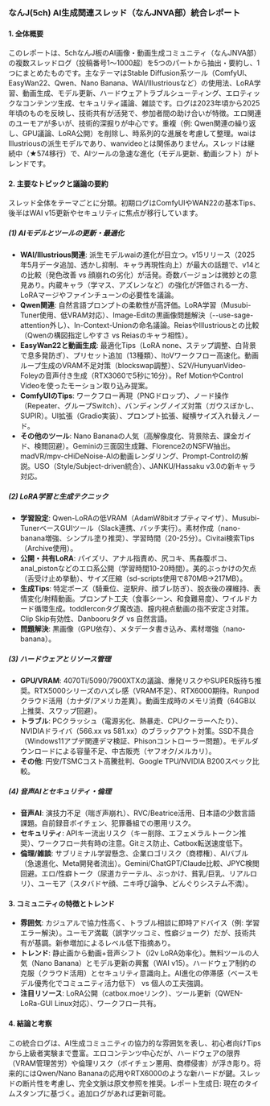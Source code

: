 ### なんJ(5ch) AI生成関連スレッド（なんJNVA部）統合レポート

#### 1. 全体概要
このレポートは、5chなんJ板のAI画像・動画生成コミュニティ（なんJNVA部）の複数スレッドログ（投稿番号1〜1000超）を5つのパートから抽出・要約し、1つにまとめたものです。主なテーマはStable Diffusion系ツール（ComfyUI、EasyWan22、Qwen、Nano Banana、WAI/Illustriousなど）の使用法、LoRA学習、動画生成、モデル更新、ハードウェアトラブルシューティング、エロティックなコンテンツ生成、セキュリティ議論、雑談です。ログは2023年頃から2025年頃のものを反映し、技術共有が活発で、参加者間の助け合いが特徴。エロ関連のユーモアが多いが、技術的深掘りが中心です。重複（例: Qwen関連の繰り返し、GPU議論、LoRA公開）を削除し、時系列的な進展を考慮して整理。waiはIllustriousの派生モデルであり、wanvideoとは関係ありません。スレッドは継続中（★574移行）で、AIツールの急速な進化（モデル更新、動画シフト）がトレンドです。

#### 2. 主要なトピックと議論の要約
スレッド全体をテーマごとに分類。初期ログはComfyUIやWAN22の基本Tips、後半はWAI v15更新やセキュリティに焦点が移行しています。

##### (1) AIモデルとツールの更新・最適化
- **WAI/Illustrious関連**: 派生モデルwaiの進化が目立つ。v15リリース（2025年5月データ追加、透かし抑制、キャラ再現性向上）が最大の話題で、v14との比較（発色改善 vs 顔崩れの劣化）が活発。奇数バージョンは微妙との意見あり。内蔵キャラ（学マス、アズレンなど）の強化が評価される一方、LoRAマージやファインチューンの必要性を議論。
- **Qwen関連**: 自然言語プロンプトの柔軟性が高評価。LoRA学習（Musubi-Tuner使用、低VRAM対応）、Image-Editの黒画像問題解決（--use-sage-attention外し）、In-Context-Unionの命名議論。ReiasやIllustriousとの比較（Qwenの構図指定しやすさ vs Reiasのキャラ相性）。
- **EasyWan22と動画生成**: 最適化Tips（LoRA none、ステップ調整、白背景で息多発防ぎ）、プリセット追加（13種類）、ItoVワークフロー高速化。動画ループ生成のVRAM不足対策（blockswap調整）、S2V/HunyuanVideo-Foleyの音声付き生成（RTX3060で5秒に16分）。Ref MotionやControl Videoを使ったモーション取り込み提案。
- **ComfyUIのTips**: ワークフロー再現（PNGドロップ）、ノード操作（Repeater、グループSwitch）、バンディングノイズ対策（ガウスぼかし、SUPIR）。UI拡張（Gradio実装）、プロンプト拡張、縦横サイズ入れ替えノード。
- **その他のツール**: Nano Bananaの人気（高解像度化、背景除去、課金ガイド、検閲回避）。Geminiの三面図生成難、Florence2のNSFW抽出。madVR/mpv-cHiDeNoise-AIの動画レンダリング、Prompt-Controlの解説。USO（Style/Subject-driven統合）、JANKU/Hassaku v3.0の新キャラ対応。

##### (2) LoRA学習と生成テクニック
- **学習設定**: Qwen-LoRAの低VRAM（AdamW8bitオプティマイザ）、Musubi-TunerベースGUIツール（Slack連携、バッチ実行）。素材作成（nano-banana増強、シンプル塗り推奨）、学習時間（20-25分）。Civitai検索Tips（Archive使用）。
- **公開・共有LoRA**: パイズリ、アナル指責め、尻コキ、馬姦腹ボコ、anal_pistonなどのエロ系公開（学習時間10-20時間）。美的ぶっかけの欠点（舌受け止め挙動）、サイズ圧縮（sd-scripts使用で870MB→217MB）。
- **生成Tips**: 特定ポーズ（騎乗位、逆駅弁、顔ブレ防ぎ）、脱衣後の裸維持、表情変化/射精動画。プロンプト工夫（食事シーン、和食難易度）、ワイルドカード循環生成。toddlerconタグ魔改造、膣内視点動画の指不安定さ対策。Clip Skip有効性、Danbooruタグ vs 自然言語。
- **問題解決**: 黒画像（GPU依存）、メタデータ書き込み、素材増強（nano-banana）。

##### (3) ハードウェアとリソース管理
- **GPU/VRAM**: 4070Ti/5090/7900XTXの議論、爆発リスクやSUPER版待ち推奨。RTX5000シリーズのハズレ感（VRAM不足）、RTX6000期待。Runpodクラウド活用（カナダ/アメリカ差異）。動画生成時のメモリ消費（64GB以上推奨、スワップ回避）。
- **トラブル**: PCクラッシュ（電源劣化、熱暴走、CPUクーラーへたり）、NVIDIAドライバ（566.xx vs 581.xx）のブラックアウト対策。SSD不具合（Windows11アプデ関連デマ検証、Phisonコントローラー問題）。モデルダウンロードによる容量不足、中古販売（ヤフオク/メルカリ）。
- **その他**: 円安/TSMCコスト高騰批判、Google TPU/NVIDIA B200スペック比較。

##### (4) 音声AIとセキュリティ・倫理
- **音声AI**: 演技力不足（喘ぎ声崩れ）、RVC/Beatrice活用、日本語の少数言語課題。自前録音ボイチェン、犯罪番組での悪用リスク。
- **セキュリティ**: APIキー流出リスク（キー削除、エフェメラルトークン推奨）、ワークフロー共有時の注意。Gitミス防止、Catbox転送速度低下。
- **倫理/雑談**: サブリミナル学習懸念、企業ロゴリスク（商標権）、AIバブル（急速進化、Meta開発者流出）。Gemini/ChatGPT/Claude比較、JPYC検閲回避。エロ/性癖トーク（尿道カテーテル、ぶっかけ、貧乳/巨乳、リアルロリ）、ユーモア（スタバドヤ顔、ニキ呼び論争、どんぐりシステム不満）。

#### 3. コミュニティの特徴とトレンド
- **雰囲気**: カジュアルで協力性高く、トラブル相談に即時アドバイス（例: 学習エラー解決）。ユーモア満載（誤字ツッコミ、性癖ジョーク）だが、技術共有が基調。新参増加によるレベル低下指摘あり。
- **トレンド**: 静止画から動画+音声シフト（i2v LoRA効率化）。無料ツールの人気（Nano Banana）とモデル更新の興奮（WAI v15）。ハードウェア制約の克服（クラウド活用）とセキュリティ意識向上。AI進化の停滞感（ベースモデル優秀化でコミュニティ活力低下） vs 個人の工夫強調。
- **注目リソース**: LoRA公開（catbox.moeリンク）、ツール更新（QWEN-LoRa-GUI Linux対応）、ワークフロー共有。

#### 4. 結論と考察
この統合ログは、AI生成コミュニティの協力的な雰囲気を表し、初心者向けTipsから上級者実験まで豊富。エロコンテンツ中心だが、ハードウェアの限界（VRAM管理苦労）や倫理リスク（ボイチェン悪用、商標侵害）が浮き彫り。将来的にはQwen/Nano Bananaの応用やRTX6000のような新ハードが鍵。スレッドの断片性を考慮し、完全文脈は原文参照を推奨。レポート生成日: 現在のタイムスタンプに基づく。追加ログがあれば更新可能。